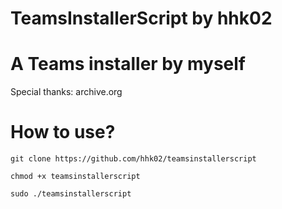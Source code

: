 # TeamsInstallerScript by hhk02 
# A Teams installer by myself
Special thanks: archive.org 

# How to use?
`git clone https://github.com/hhk02/teamsinstallerscript`

`chmod +x teamsinstallerscript`

`sudo ./teamsinstallerscript`

